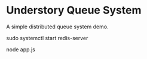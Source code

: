 # Understory Queue System

A simple distributed queue system demo.

sudo systemctl start redis-server

node app.js